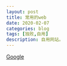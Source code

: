 ```yaml
---
layout: post
title: 常用的web
date: 2020-02-07
categories: blog
tags: [独败,自用]
description: 自用网站。
---
```


[Google](google.cpm)
